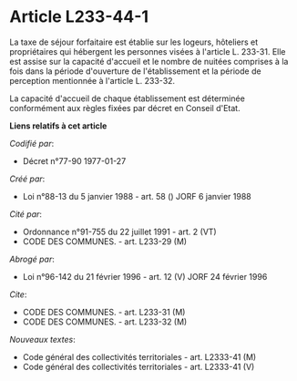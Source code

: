 # Article L233-44-1

La taxe de séjour forfaitaire est établie sur les logeurs, hôteliers et propriétaires qui hébergent les personnes visées à
l'article L. 233-31. Elle est assise sur la capacité d'accueil et le nombre de nuitées comprises à la fois dans la période
d'ouverture de l'établissement et la période de perception mentionnée à l'article L. 233-32.

La capacité d'accueil de chaque établissement est déterminée conformément aux règles fixées par décret en Conseil d'Etat.

**Liens relatifs à cet article**

_Codifié par_:

  - Décret n°77-90 1977-01-27

_Créé par_:

  - Loi n°88-13 du 5 janvier 1988 - art. 58 () JORF 6 janvier 1988

_Cité par_:

  - Ordonnance n°91-755 du 22 juillet 1991 - art. 2 (VT)
  - CODE DES COMMUNES. - art. L233-29 (M)

_Abrogé par_:

  - Loi n°96-142 du 21 février 1996 - art. 12 (V) JORF 24 février 1996

_Cite_:

  - CODE DES COMMUNES. - art. L233-31 (M)
  - CODE DES COMMUNES. - art. L233-32 (M)

_Nouveaux textes_:

  - Code général des collectivités territoriales - art. L2333-41 (M)
  - Code général des collectivités territoriales - art. L2333-41 (V)
